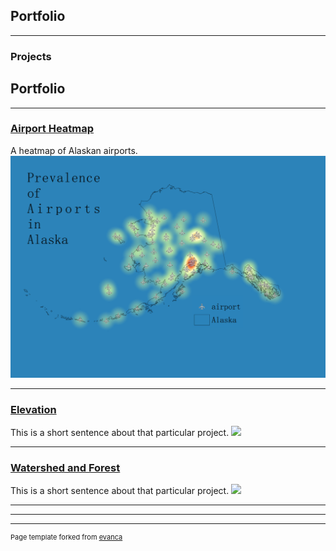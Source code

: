 ## Portfolio

---

### Projects
## Portfolio

---
### [Airport Heatmap](/project1/index)
A heatmap of Alaskan airports.
[<img src="project1/heatairports.png?raw=true"/>](/project1/index)

---
### [Elevation](/project2/index)
This is a short sentence about that particular project.
[<img src="project_probation/LOI_Transit_Isos.png?raw=true"/>](/project2/index)

---
### [Watershed and Forest](/project3/index)
This is a short sentence about that particular project.
[<img src="project_probation/LOI_Walking_Isos.png?raw=true"/>](/project3/index)

---

---




---
<p style="font-size:11px">Page template forked from <a href="https://github.com/evanca/quick-portfolio">evanca</a></p>
<!-- Remove above link if you don't want to attibute -->
